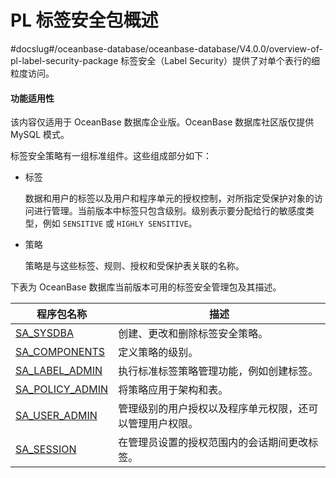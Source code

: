 PL 标签安全包概述 
===============================
#docslug#/oceanbase-database/oceanbase-database/V4.0.0/overview-of-pl-label-security-package
标签安全（Label Security）提供了对单个表行的细粒度访问。

  <main id="notice" >
    <h4>功能适用性</h4>
    <p>该内容仅适用于 OceanBase 数据库企业版。OceanBase 数据库社区版仅提供 MySQL 模式。</p>
  </main>

标签安全策略有一组标准组件。这些组成部分如下：

* 标签

  数据和用户的标签以及用户和程序单元的授权控制，对所指定受保护对象的访问进行管理。当前版本中标签只包含级别。级别表示要分配给行的敏感度类型，例如 `SENSITIVE` 或 `HIGHLY SENSITIVE`。
  




* 策略

  策略是与这些标签、规则、授权和受保护表关联的名称。
  




下表为 OceanBase 数据库当前版本可用的标签安全管理包及其描述。


|                             程序包名称                              |              描述              |
|----------------------------------------------------------------|------------------------------|
| [SA_SYSDBA](2.sa_sysdba-policy-management-package/1.sa_sysdba-overview.md)       | 创建、更改和删除标签安全策略。              |
| [SA_COMPONENTS](3.sa_components-tag-package/1.sa_components-overview.md)   | 定义策略的级别。                     |
| [SA_LABEL_ADMIN](4.sa_label_admin-tag-management-pack/1.sa_label_admin-overview.md)  | 执行标准标签策略管理功能，例如创建标签。         |
| [SA_POLICY_ADMIN](5.sa_policy_admin-policy-management-packs/1.sa_policy_admin-overview.md) | 将策略应用于架构和表。                  |
| [SA_USER_ADMIN](6.sa_user_admin-user-tag-management-pack/1.sa_user_admin-overview.md)   | 管理级别的用户授权以及程序单元权限，还可以管理用户权限。 |
| [SA_SESSION](7.sa_session-session-management-pack/1.sa_session-overview.md)      | 在管理员设置的授权范围内的会话期间更改标签。       |



